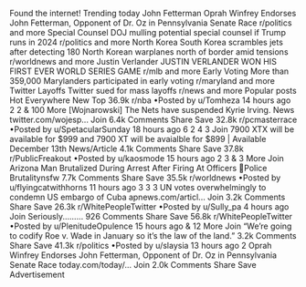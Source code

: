 Found the internet!
Trending today
John Fetterman
Oprah Winfrey Endorses John Fetterman, Opponent of Dr. Oz in Pennsylvania Senate Race
r/politics and more
Special Counsel
DOJ mulling potential special counsel if Trump runs in 2024
r/politics and more
North Korea
South Korea scrambles jets after detecting 180 North Korean warplanes north of border amid tensions
r/worldnews and more
Justin Verlander
JUSTIN VERLANDER WON HIS FIRST EVER WORLD SERIES GAME
r/mlb and more
Early Voting
More than 359,000 Marylanders participated in early voting
r/maryland and more
Twitter Layoffs
Twitter sued for mass layoffs
r/news and more
Popular posts
Hot
Everywhere
New
Top
36.9k
r/nba
•Posted by
u/Tomheza
14 hours ago
2
2
& 100 More
[Wojnarowski] The Nets have suspended Kyrie Irving.
News
twitter.com/wojesp...
Join
6.4k Comments
Share
Save
32.8k
r/pcmasterrace
•Posted by
u/SpetacularSunday
18 hours ago
6
2
4
3
Join
7900 XTX will be available for $999 and 7900 XT will be avaialble for $899 | Available December 13th
News/Article
4.1k Comments
Share
Save
37.8k
r/PublicFreakout
•Posted by
u/kaosmode
15 hours ago
2
3
& 3 More
Join
Arizona Man Brutalized During Arrest After Firing At Officers
👮Police Brutalitynsfw
7.7k Comments
Share
Save
35.5k
r/worldnews
•Posted by
u/flyingcatwithhorns
11 hours ago
3
3
3
UN votes overwhelmingly to condemn US embargo of Cuba
apnews.com/articl...
Join
3.2k Comments
Share
Save
26.3k
r/WhitePeopleTwitter
•Posted by
u/Sully_pa
4 hours ago
Join
Seriously.........
926 Comments
Share
Save
56.8k
r/WhitePeopleTwitter
•Posted by
u/PlenitudeOpulence
15 hours ago
& 12 More
Join
“We’re going to codify Roe v. Wade in January so it’s the law of the land.”
3.2k Comments
Share
Save
41.3k
r/politics
•Posted by
u/slaysia
13 hours ago
2
Oprah Winfrey Endorses John Fetterman, Opponent of Dr. Oz in Pennsylvania Senate Race
today.com/today/...
Join
2.0k Comments
Share
Save
Advertisement